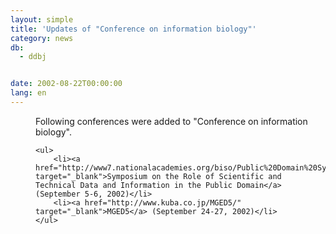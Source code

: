 ```yaml
---
layout: simple
title: 'Updates of "Conference on information biology"'
category: news
db:
  - ddbj


date: 2002-08-22T00:00:00
lang: en
---
```


<dd>Following conferences were added to "Conference on information biology".

    <ul>
        <li><a href="http://www7.nationalacademies.org/biso/Public%20Domain%20Symposium%20Announcement.html" target="_blank">Symposium on the Role of Scientific and Technical Data and Information in the Public Domain</a> (September 5-6, 2002)</li>
        <li><a href="http://www.kuba.co.jp/MGED5/" target="_blank">MGED5</a> (September 24-27, 2002)</li>
    </ul>
</dd>
